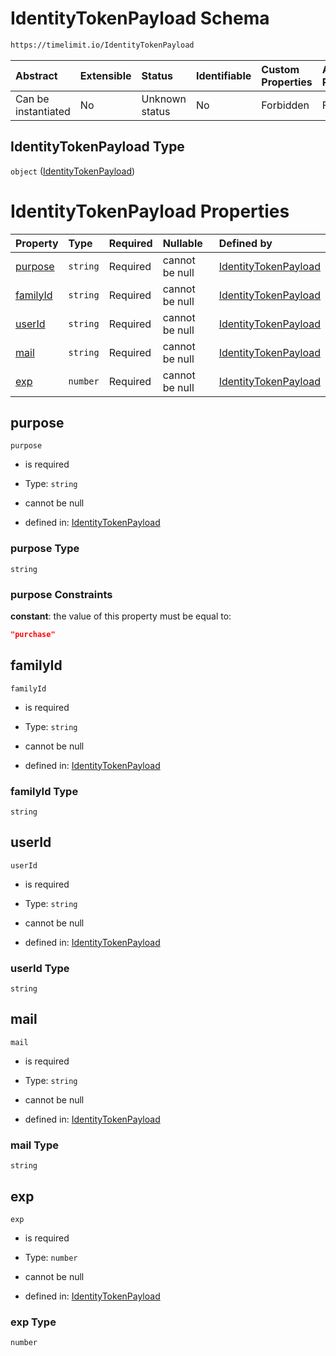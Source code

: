 # IdentityTokenPayload Schema

```txt
https://timelimit.io/IdentityTokenPayload
```

| Abstract            | Extensible | Status         | Identifiable | Custom Properties | Additional Properties | Access Restrictions | Defined In                                                                                  |
| :------------------ | :--------- | :------------- | :----------- | :---------------- | :-------------------- | :------------------ | :------------------------------------------------------------------------------------------ |
| Can be instantiated | No         | Unknown status | No           | Forbidden         | Forbidden             | none                | [IdentityTokenPayload.schema.json](IdentityTokenPayload.schema.json "open original schema") |

## IdentityTokenPayload Type

`object` ([IdentityTokenPayload](identitytokenpayload.md))

# IdentityTokenPayload Properties

| Property              | Type     | Required | Nullable       | Defined by                                                                                                                           |
| :-------------------- | :------- | :------- | :------------- | :----------------------------------------------------------------------------------------------------------------------------------- |
| [purpose](#purpose)   | `string` | Required | cannot be null | [IdentityTokenPayload](identitytokenpayload-properties-purpose.md "https://timelimit.io/IdentityTokenPayload#/properties/purpose")   |
| [familyId](#familyid) | `string` | Required | cannot be null | [IdentityTokenPayload](identitytokenpayload-properties-familyid.md "https://timelimit.io/IdentityTokenPayload#/properties/familyId") |
| [userId](#userid)     | `string` | Required | cannot be null | [IdentityTokenPayload](identitytokenpayload-properties-userid.md "https://timelimit.io/IdentityTokenPayload#/properties/userId")     |
| [mail](#mail)         | `string` | Required | cannot be null | [IdentityTokenPayload](identitytokenpayload-properties-mail.md "https://timelimit.io/IdentityTokenPayload#/properties/mail")         |
| [exp](#exp)           | `number` | Required | cannot be null | [IdentityTokenPayload](identitytokenpayload-properties-exp.md "https://timelimit.io/IdentityTokenPayload#/properties/exp")           |

## purpose

`purpose`

- is required

- Type: `string`

- cannot be null

- defined in: [IdentityTokenPayload](identitytokenpayload-properties-purpose.md "https://timelimit.io/IdentityTokenPayload#/properties/purpose")

### purpose Type

`string`

### purpose Constraints

**constant**: the value of this property must be equal to:

```json
"purchase"
```

## familyId

`familyId`

- is required

- Type: `string`

- cannot be null

- defined in: [IdentityTokenPayload](identitytokenpayload-properties-familyid.md "https://timelimit.io/IdentityTokenPayload#/properties/familyId")

### familyId Type

`string`

## userId

`userId`

- is required

- Type: `string`

- cannot be null

- defined in: [IdentityTokenPayload](identitytokenpayload-properties-userid.md "https://timelimit.io/IdentityTokenPayload#/properties/userId")

### userId Type

`string`

## mail

`mail`

- is required

- Type: `string`

- cannot be null

- defined in: [IdentityTokenPayload](identitytokenpayload-properties-mail.md "https://timelimit.io/IdentityTokenPayload#/properties/mail")

### mail Type

`string`

## exp

`exp`

- is required

- Type: `number`

- cannot be null

- defined in: [IdentityTokenPayload](identitytokenpayload-properties-exp.md "https://timelimit.io/IdentityTokenPayload#/properties/exp")

### exp Type

`number`
